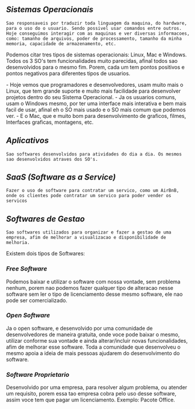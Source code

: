 ## *Sistemas Operacionais*

	Sao responsaveis por traduzir toda linguagem da maquina, do hardware, para o uso do o usuario. Sendo possivel usar comandos entre outros. Hoje conseguimos interagir com as maquinas e ver diversas informacoes, como: tamanho de arquivos, poder de processamento, tamanho da minha memoria, capacidade de armazenamento, etc.

<p>Podemos citar tres tipos de sistemas operacionais: Linux, Mac e Windows. 
Todos os 3 SO's tem funcionalidades muito parecidas, afinal todos sao desenvolvidos para o mesmo fim. Porem, cada um tem pontos positivos e pontos negativos para diferentes tipos de usuarios. 
</p>
- Hoje vemos que programadores e desenvolvedores,  usam muito mais o Linux, que tem grande suporte e muito mais facilidade para desenvolver projetos dentro do seu Sistema Operacional.
- Ja os usuarios comuns, usam o Windows mesmo, por ter uma interface mais interativa e bem mais facil de usar, afinal eh o SO mais usado e o SO mais comum que podemos ver.
- E o Mac, que e muito bom para desenvolvimento de graficos, filmes, Interfaces graficas, montagens, etc.

## *Aplicativos*

	Sao softwares desenvolvidos para atividades do dia a dia. Os mesmos sao desenvolvidos atraves dos SO's.

## *SaaS (Software as a Service)*

	Fazer o uso de software para contratar um servico, como um AirBnB, onde os clientes pode contratar um servico para poder vender os servicos

## *Softwares de Gestao*

	Sao softwares utilizados para organizar e fazer a gestao de uma empresa, afim de melhorar a visualizacao e disponibilidade de melhoria.


Existem dois tipos de Softwares:


### *Free Software*

 Podemos baixar e utilizar o software com nossa vontade, sem problema nenhum, porem nao podemos fazer qualquer tipo de alteracao nesse software sem ler o tipo de licenciamento desse mesmo software, ele nao pode ser comercializado.

### *Open Software*

 Ja o open software, e desenvolvido por uma comunidade de desenvolvedores de maneira gratuita, onde voce pode baixar o mesmo, utilizar conforme sua vontade e ainda alterar/incluir novas funcionalidades, afim de melhorar esse software. Toda a comunidade que desenvolveu o mesmo apoia a ideia de mais pessoas ajudarem do desenvolvimento do software.

### *Software Proprietario*

Desenvolvido por uma empresa, para resolver algum problema, ou atender um requisito, porem essa tao empresa cobra pelo uso desse software, assim voce tem que pagar um licenciamento. Exemplo: Pacote Office.